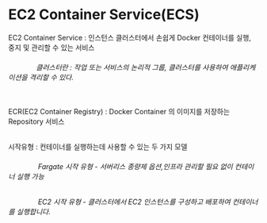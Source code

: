# EC2 Container Service(ECS)

EC2 Container Service : 인스턴스 클러스터에서 손쉽게 Docker 컨테이너를 실행, 중지 및 관리할 수 있는 서비스

<h6>&emsp;&emsp;&emsp;&emsp;클러스터란 : 작업 또는 서비스의 논리적 그룹, 클러스터를 사용하여 애플리케이션을 격리할 수 있다.</h6>

<br>ECR(EC2 Container Registry) : Docker Container 의 이미지를 저장하는 Repository 서비스

<br>시작유형 : 컨테이너를 실행하는데 사용할 수 있는 두 가지 모델

<h6>&emsp;&emsp;&emsp;&emsp; Fargate 시작 유형 - 서버리스 종량제 옵션,인프라 관리할 필요 없이 컨테이너 실행 가능

<br>&emsp;&emsp;&emsp;&emsp; EC2 시작 유형 - 클러스터에서 EC2 인스턴스를 구성하고 배포하여 컨테이너를 실행합니다.</h6>
